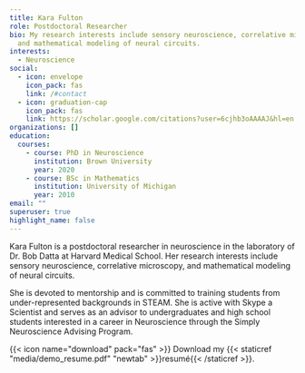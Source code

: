 ```yaml
---
title: Kara Fulton
role: Postdoctoral Researcher
bio: My research interests include sensory neuroscience, correlative microscopy,
  and mathematical modeling of neural circuits.
interests:
  - Neuroscience
social:
  - icon: envelope
    icon_pack: fas
    link: /#contact
  - icon: graduation-cap
    icon_pack: fas
    link: https://scholar.google.com/citations?user=6cjhb3oAAAAJ&hl=en
organizations: []
education:
  courses:
    - course: PhD in Neuroscience
      institution: Brown University
      year: 2020
    - course: BSc in Mathematics
      institution: University of Michigan
      year: 2010
email: ""
superuser: true
highlight_name: false
---
```

Kara Fulton is a postdoctoral researcher in neuroscience in the laboratory of Dr. Bob Datta at Harvard Medical School. Her research interests include sensory neuroscience, correlative microscopy, and mathematical modeling of neural circuits.  

She is devoted to mentorship and is committed to training students from under-represented backgrounds in STEAM. She is active with Skype a Scientist and serves as an advisor to undergraduates and high school students interested in a career in Neuroscience through the Simply Neuroscience Advising Program. 

{{< icon name="download" pack="fas" >}} Download my {{< staticref "media/demo_resume.pdf" "newtab" >}}resumé{{< /staticref >}}.